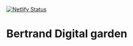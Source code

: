 [![Netlify Status](https://api.netlify.com/api/v1/badges/14695f70-10d3-4b8d-84fc-e05da1454abb/deploy-status)](https://app.netlify.com/sites/chipper-chaja-36ab0d/deploys)

# Bertrand Digital garden 
